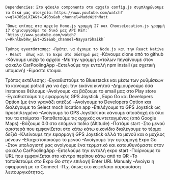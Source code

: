`Dependencies:`
    `Στο φάκελο components στο αρχείο config.js συμπληρώνουμε τα δικά μας στοιχεία:`
    `https://www.youtube.com/watch?v=ql4J6SpLXZA&t=1493s&ab_channel=MadeWithMatt`

    `Όπως επίσης στα αρχεία Home.js γραμμή 27 και ChooseLocation.js γραμμή 17 δημιουργούμε το δικό μας API KEY:`
    `https://www.youtube.com/watch?v=RknlbwbRw_E&t=35s&ab_channel=NayyarShaikh`

`Τρόπος εγκατάστασης:`
    `-Πρέπει να έχουμε το Node.js και την React Native - React  όπως και το Expo στο σύστημά μας`
    -Κάνουμε clone από το github
    -Κάνουμε unzip το αρχείο
    -Με την γραμμή εντολων πηγαίνουμε στον φάκελο CarPoolingApp
    -Εκτελούμε την εντολή npm install (με σχετική υπομονή)
    -Είμαστε έτοιμοι

Τρόπος εκτέλεσης:
    -Εγκαθιστούμε το Bluestacks και μέσω των ρυθμίσεων το κάνουμε potrait για να έχει την εικόνα κινητού
    -Δημιουργούμε όσα instances θέλουμε
    -Ανοίγουμε και βάζουμε το email μας στο Play store
    -Εγκαθιστούμε τις εφαρμογές GPS Joystick , Expo Go και Developers Option (με ένα γρανάζι απέξω)
    -Ανοίγουμε το Developers Option και διαλέγουμε το Select moch location app
    -Επιλέγουμε το GPS Joystick ως προεπιλεγμένο
    -Ανοίγουμε το GPS Joystick και κάνουμε αποοδοχή σε όλα του τα ετοίματα
    -Τοποθετούμε τις αρχικές συντεταγμένες (από Google Maps)
    -Βάζουμε 0.0 στο επόμενο πεδίο (Altitude)
    -Πατάμε start
    -Στο μενού αριστερά που εμφανίζεται στο κάτω κάτω εικονίδιο διαλέγουμε το τέρμα δεξιά
    -Κλείνουμε την εφαρμογή GPS Joystick αλλά το μενού και ο μοχλος μένουν
    -Ελαχιστοποιούμε το μενού
    -Ανοίγουμε την εφαρμογή Expo Go
    -Στον υπολογιστή μας ανοίγουμε ένα τερματικό και κατευθυνόμαστε στον φάκελο CarPoolingApp
    -Εκτελούμε την εντολή expo start
    -Παίρνουμε το URL που εμφανίζεται στο κέντρο περίπου κάτω από το QR
    -Το τοποθετούμε στο Expo Go στην επιλογή Enter URL Manualy
    -Ανοίγει η εφαρμογή με το Connect
    -Π.χ. όπως στο κεφάλαιο παρουσίαση λειτουργικότητας.

